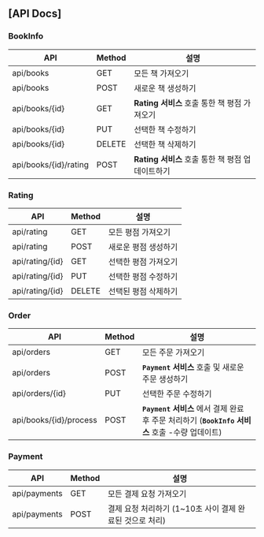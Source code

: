 ## [API Docs]

### BookInfo

| API                     |Method|설명                                                   |
| ----------------------- |-----|------------------------------------------------------ |
| api/books       | GET |모든 책 가져오기                               |
| api/books | POST |새로운 책  생성하기                                 |
| api/books/{id}     | GET |**Rating 서비스** 호출 통한 책 평점 가져오기                                 |
| api/books/{id}     | PUT | 선택한 책 수정하기                  |
| api/books/{id}     | DELETE | 선택한 책 삭제하기                         |
| api/books/{id}/rating | POST      | **Rating 서비스** 호출 통한 책 평점 업데이트하기 |


### Rating

| API                     |Method|설명                                                   |
| ----------------------- |-----|------------------------------------------------------ |
| api/rating   | GET    | 모든 평점 가져오기    |
| api/rating | POST |새로운 평점  생성하기                                 |
| api/rating/{id} | GET |선택한 평점 가져오기                                 |
| api/rating/{id} | PUT | 선택한 평점 수정하기                  |
| api/rating/{id} | DELETE | 선택된 평점 삭제하기                 |


### Order

| API                     |Method|설명                                                   |
| ----------------------- |-----|------------------------------------------------------ |
| api/orders | GET |모든 주문 가져오기                               |
| api/orders | POST |**`Payment` 서비스** 호출 및 새로운 주문  생성하기                                 |
| api/orders/{id} | PUT |선택한 주문 수정하기                                 |
| api/books/{id}/process | POST | **`Payment` 서비스** 에서 결제 완료 후 주문 처리하기 (**`BookInfo` 서비스** 호출 -수량 업데이트) |

### Payment

| API                     |Method|설명                                                   |
| ----------------------- |-----|------------------------------------------------------ |
| api/payments | GET |모든 결제 요청 가져오기                               |
| api/payments | POST |결제 요청 처리하기 (1~10초 사이 결제 완료된 것으로 처리)                                 |

